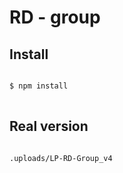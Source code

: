 <h1>RD - group</h1>

<h2>Install</h2>
<pre>
<code>
$ npm install
</code>
</pre>

<h2>Real version</h2>
<pre>
<code>        
.uploads/LP-RD-Group_v4
</code>
</pre>

